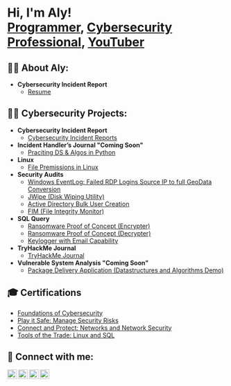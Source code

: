 <h1>Hi, I'm Aly! <br/><a href="https://github.com/SecurelyAly">Programmer</a>, <a href="https://www.linkedin.com/in/AlyshaWargo/">Cybersecurity Professional</a>, <a href="https://www.youtube.com/c/joshmadakor">YouTuber</a></h1>

<h2>👨‍💻 About Aly:</h2>

- <b>Cybersecurity Incident Report </b>
  - [Resume](https://github.com/SecurelyAly/Reaume/blob/main/README.md)


<h2>👨‍💻 Cybersecurity Projects:</h2>


- <b>Cybersecurity Incident Report </b>
  - [Cybersecurity Incident Reports](https://github.com/SecurelyAly/Cybersecurity-Incident-report/tree/main)
- <b> Incident Handler’s Journal "Coming Soon" </b>
  - [Praciting DS & Algos in Python](https://github.com/joshmadakor1/Algorithms-Practice)
- <b>Linux </b>
  - [File Premissions in Linux](https://github.com/SecurelyAly/Linux/tree/main)
- <b>Security Audits </b>
  - [Windows EventLog: Failed RDP Logins Source IP to full GeoData Conversion](https://github.com/joshmadakor1/Sentinel-Lab)
  - [JWipe (Disk Wiping Utility)](https://github.com/joshmadakor1/Jwipe.PowerShell)
  - [Active Directory Bulk User Creation](https://github.com/joshmadakor1/AD_PS)
  - [FIM (File Integrity Monitor)](https://github.com/joshmadakor1/PowerShell-Integrity-FIM)
- <b> SQL Query </b>
  - [Ransomware Proof of Concept (Encrypter)](https://github.com/joshmadakor1/EncrypterPOC)
  - [Ransomware Proof of Concept (Decrypter)](https://github.com/joshmadakor1/DecrypterPOC)
  - [Keylogger with Email Capability](https://github.com/joshmadakor1/Key-Logger-With-Email)
- <b> TryHackMe Journal </b>
  - [TryHackMe Journal](https://github.com/SecurelyAly/TryHackMe)
- <b> Vulnerable System Analysis "Coming Soon" </b>
  - [Package Delivery Application (Datastructures and Algorithms Demo)](https://github.com/joshmadakor1/Package-Delivery-Pathfinding-Algorithm)

<h2>🎓 Certifications </h2>

- [Foundations of Cybersecurity](https://coursera.org/share/febc77a97486e0e580c0d43f55d3473b)
- [Play it Safe: Manage Security Risks](https://coursera.org/share/2414f6353e7897565961474098cc3d4b)
- [Connect and Protect: Networks and Network Security](https://coursera.org/share/675eddf615e418b7acc2d24aa7b4e5ba)
- [Tools of the Trade: Linux and SQL](https://coursera.org/share/fc72e836a0daa99ed6210f2b23de9248)


<h2> 🤳 Connect with me:</h2>

[<img align="left" alt="JoshMadakor | YouTube" width="22px" src="https://cdn.jsdelivr.net/npm/simple-icons@v3/icons/youtube.svg" />][youtube]
[<img align="left" alt="JoshMadakor | Twitter" width="22px" src="https://cdn.jsdelivr.net/npm/simple-icons@v3/icons/twitter.svg" />][twitter]
[<img align="left" alt="JoshMadakor | LinkedIn" width="22px" src="https://cdn.jsdelivr.net/npm/simple-icons@v3/icons/linkedin.svg" />][linkedin]
[<img align="left" alt="JoshMadakor | Instagram" width="22px" src="https://cdn.jsdelivr.net/npm/simple-icons@v3/icons/instagram.svg" />][instagram]

[twitter]: https://twitter.com/SecurelyAly
[youtube]: https://www.youtube.com/c/joshmadakor
[instagram]: https://www.instagram.com/joshmadakor/
[linkedin]: https://linkedin.com/in/AlyshaWargo
